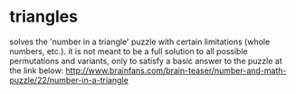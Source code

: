 # triangles
solves the 'number in a triangle' puzzle with certain limitations (whole numbers, etc.).
it is not meant to be a full solution to all possible permutations and variants, only to satisfy a basic answer to the puzzle at the link below:
http://www.brainfans.com/brain-teaser/number-and-math-puzzle/22/number-in-a-triangle
